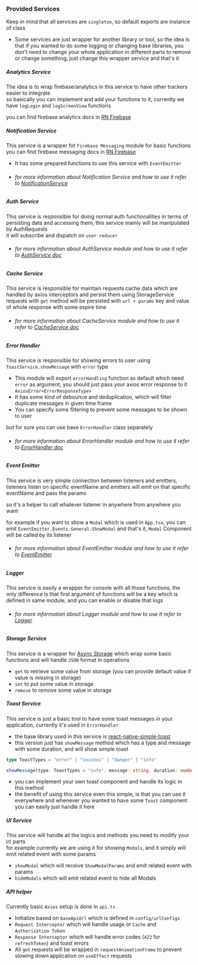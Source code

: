 ### Provided Services

Keep in mind that all services are `singleton`, so default exports are instance of class<br/>

* Some services are just wrapper for another library or tool, so the idea is that if you wanted to do some logging or
  changing base libraries, you don't need to change your whole application in different parts to remove or change
  something, just change this wrapper service and that's it

##### Analytics Service

The idea is to wrap firebase/analytics in this service to have other trackers easier to integrate <br/>
so basically you can implement and add your functions to it, currently we have `logLogin` and `logScreenView` functions

you can find firebase analytics docs in [RN Firebase](https://rnfirebase.io/analytics/usage)

##### Notification Service

This service is a wrapper fot `Firebase Messaging` module for basic functions<br/>
you can find firebase messaging docs in [RN Firebase](https://rnfirebase.io/messaging/usage)

* It has some prepared functions to use this service with `EventEmitter`

* ###### for more information about Notification Service and how to use it refer to [NotificationService](services/NotificationService.md)

##### Auth Service

This service is responsible for doing normal auth functionalities in terms of persisting data and accessing them, this
service mainly will be manipulated by AuthRequests<br/>
it will subscribe and dispatch on `user reducer`

* ###### for more information about AuthService module and how to use it refer to [AuthService doc](services/AuthService.md)

##### Cache Service

This service is responsible for maintain requests cache data which are handled by axios interceptors and persist them
using StorageService<br/>
requests with `get` method will be persisted with `url + params` key and value of whole response with some expire time

* ###### for more information about CacheService module and how to use it refer to [CacheService doc](services/CacheService.md)

##### Error Handler

This service is responsible for showing errors to user using `ToastService.showMessage` with `error` type<br/>

* This module will export `errorHandling` function as default which need `error` as argument, you should just pass your
  axios error response to it `AxiosError<ErrorResponseType>`
* It has some kind of debounce and deduplication, which will filter duplicate messages in given time frame
* You can specify some filtering to prevent some messages to be shown to user

but for sure you can use base `ErrorHandler` class separately

* ###### for more information about ErrorHandler module and how to use it refer to [ErrorHandler doc](services/ErrorHandler.md)

##### Event Emitter

This service is very simple connection between listeners and emitters, listeners listen on specific eventName and
emitters will emit on that specific eventName and pass the params

so it's a helper to call whatever listener in anywhere from anywhere you want

for example if you want to show a `Modal` which is used in `App.tsx`, you can
emit `EventEmitter.Events.General.ShowModal` and that's it, `Modal` Component will be called by its listener

* ###### for more information about EventEmitter module and how to use it refer to [EventEmitter](services/EventEmitter.md)

##### Logger

This service is easily a wrapper for console with all those functions, the only difference is that first argument of
functions will be a key which is defined in same module, and you can enable or disable that logs

* ###### for more information about Logger module and how to use it refer to [Logger](services/Logger.md)

##### Storage Service

This service is a wrapper for [Async Storage](https://github.com/react-native-async-storage/async-storage) which wrap
some basic functions and will handle `JSON` format in operations <br/>

* `get` to retrieve some value from storage (you can provide default value if value is missing in storage)
* `set` to put some value in storage
* `remove` to remove some value in storage

##### Toast Service

This service is just a basic tool to have some toast messages in your application, currently it's used
in `ErrorHandler`<br/>

* the base library used in this service
  is [react-native-simple-toast](https://github.com/xgfe/react-native-simple-toast)
* this version just has `showMessage` method which has a type and message with some duration, and will show simple toast

```typescript
type ToastTypes = "error" | "success" | "danger" | "info"

showMessage(type: ToastTypes = "info", message: string, duration: number = SimpleToast.SHORT) => void
```

* you can implement your own toast component and handle its logic in this method
* the benefit of using this service even this simple, is that you can use it everywhere and whenever you wanted to have
  some `Toast` component you can easily just handle it here

##### UI Service

This service will handle all the logics and methods you need to modify your `UI` parts<br/>
for example currently we are using it for showing `Modals`, and it simply will emit related event with some params

* `showModal` which will receive `ShowModalParams` and emit related event with params
* `hideModals` which will emit related event to hide all Modals


##### API helper

Currently basic `Axios` setup is done in `api.ts`
* Initialize based on `baseApiUrl` which is defined in `config/urlConfigs`
* `Request Interceptor` which will handle usage or `Cache` and `Authorization Token`
* `Response Interceptor` which will handle error codes (`422` for `refreshToken`) and toast errors
* All `get` requests will be wrapped in `requestAnimationFrame` to prevent slowing down application on `useEffect` requests
